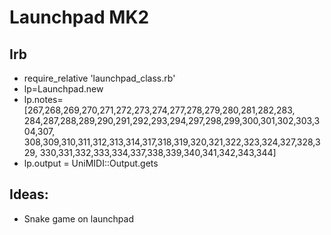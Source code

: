 # Launchpad MK2

<h2>Irb</h2>
<ul>
<li>require_relative 'launchpad_class.rb'</li>

<li>lp=Launchpad.new</li>

<li>lp.notes=[267,268,269,270,271,272,273,274,277,278,279,280,281,282,283,
284,287,288,289,290,291,292,293,294,297,298,299,300,301,302,303,304,307,
308,309,310,311,312,313,314,317,318,319,320,321,322,323,324,327,328,329,
330,331,332,333,334,337,338,339,340,341,342,343,344]</li>

<li>lp.output = UniMIDI::Output.gets</li>
</ul>

<h2>Ideas:</h2>
<ul>
<li>Snake game on launchpad</li>
</ul>
